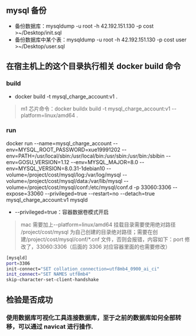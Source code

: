 ## mysql 备份

- 备份数据库：mysqldump -u root -h 42.192.151.130 -p cost >~/Desktop/init.sql
- 备份数据库中某个表：mysqldump -u root -h 42.192.151.130 -p cost user >~/Desktop/user.sql

## 在宿主机上的这个目录执行相关 docker build 命令

### build

- docker build -t mysql_charge_account:v1 .

> m1 芯片命令：docker buildx build -t mysql_charge_account:v1 --platform=linux/amd64 .

### run

<!-- 自定义mysql_charge_account, 完美使用 -->

docker run --name=mysql_charge_account --env=MYSQL_ROOT_PASSWORD=xue19991202 --env=PATH=/usr/local/sbin:/usr/local/bin:/usr/sbin:/usr/bin:/sbibin --env=GOSU_VERSION=1.12 --env=MYSQL_MAJOR=8.0 --env=MYSQL_VERSION=8.0.31-1debian10 --volume=/project/cost/mysql/log:/var/log/mysql --volume=/project/cost/mysql/data:/var/lib/mysql --volume=/project/cost/mysql/conf:/etc/mysql/conf.d -p 33060:3306 --expose=33060 --privileged=true --restart=no --detach=true mysql_charge_account:v1 mysqld

- --privileged=true：容器数据卷模式开启

> mac 需要加上--platform=linux/amd64
> 挂载目录需要使用绝对路径
> /project/cost/mysql 为自己创建的目录绝对路径；需要在创建/project/cost/mysql/conf/\*.cnf 文件，否则会报错，内容如下：port 修改了，33060:3306（后面的 3306 对应容器里面的也需要修改）

```bash
[mysqld]
port=3306
init-connect="SET collation_connection=utf8mb4_0900_ai_ci"
init_connect="SET NAMES utf8mb4"
skip-character-set-client-handshake
```

## 检验是否成功

### 使用数据库可视化工具连接数据库，至于之前的数据库如何全部转移，可以通过 navicat 进行操作.

